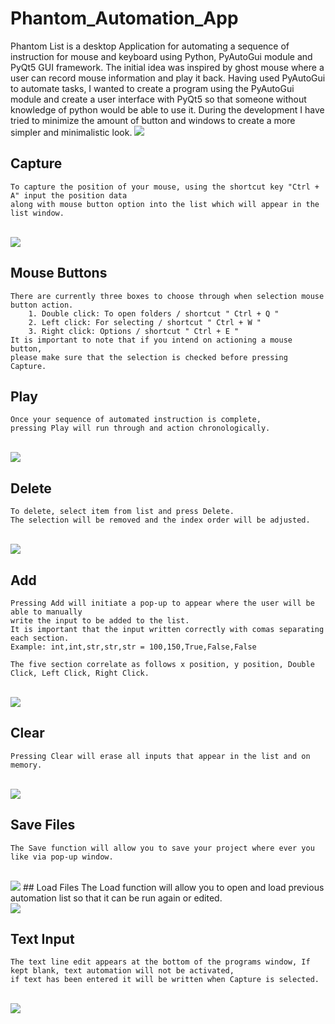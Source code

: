# Phantom_Automation_App
Phantom List is a desktop Application for automating a sequence of instruction for mouse and keyboard using Python, PyAutoGui module and PyQt5 GUI framework. The initial idea was inspired by ghost mouse where a user can record mouse information and play it back. Having used PyAutoGui to automate tasks, I wanted to create a program using the PyAutoGui module and create a user interface with PyQt5 so that someone without knowledge of python would be able to use it. During the development I have tried to minimize the amount of button and windows to create a more simpler and minimalistic look.
<img src= "https://github.com/karlduggan/Phantom_Automation_App/blob/master/Demos/screenshot.png">

## Capture
	To capture the position of your mouse, using the shortcut key "Ctrl + A" input the position data 
	along with mouse button option into the list which will appear in the list window.
<br/>
<img src="https://github.com/karlduggan/Phantom_Automation_App/blob/master/Demos/demo_capture.gif">

## Mouse Buttons 
	There are currently three boxes to choose through when selection mouse button action.
		1. Double click: To open folders / shortcut " Ctrl + Q "
		2. Left click: For selecting / shortcut " Ctrl + W "
		3. Right click: Options / shortcut " Ctrl + E "
	It is important to note that if you intend on actioning a mouse button,
	please make sure that the selection is checked before pressing Capture. 

## Play
	Once your sequence of automated instruction is complete,
	pressing Play will run through and action chronologically.
<br/>
<img src="https://github.com/karlduggan/Phantom_Automation_App/blob/master/Demos/demo_play.gif">

## Delete
	To delete, select item from list and press Delete. 
	The selection will be removed and the index order will be adjusted.
<br/>
<img src="https://github.com/karlduggan/Phantom_Automation_App/blob/master/Demos/demo_delete.gif">

## Add
	Pressing Add will initiate a pop-up to appear where the user will be able to manually 
	write the input to be added to the list.
	It is important that the input written correctly with comas separating each section.
	Example: int,int,str,str,str = 100,150,True,False,False
	
	The five section correlate as follows x position, y position, Double Click, Left Click, Right Click.
<br/>
<img src="https://github.com/karlduggan/Phantom_Automation_App/blob/master/Demos/demo_add.gif">

## Clear
	Pressing Clear will erase all inputs that appear in the list and on memory.
<br/>
<img src="https://github.com/karlduggan/Phantom_Automation_App/blob/master/Demos/demo_clear.gif">

## Save Files
	The Save function will allow you to save your project where ever you like via pop-up window.
<br/>
<img src="https://github.com/karlduggan/Phantom_Automation_App/blob/master/Demos/demo_save.gif">
## Load Files
	The Load function will allow you to open and load previous automation list so that it can be run again or edited.
<br/>
<img src="https://github.com/karlduggan/Phantom_Automation_App/blob/master/Demos/demo_load.gif">

## Text Input
	The text line edit appears at the bottom of the programs window, If kept blank, text automation will not be activated, 
	if text has been entered it will be written when Capture is selected.
<br/>
<img src="https://github.com/karlduggan/Phantom_Automation_App/blob/master/Demos/demo_text.gif">
